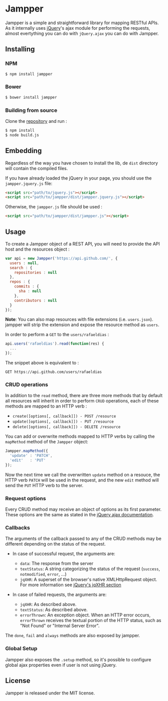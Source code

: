 # Jampper

Jampper is a simple and straightforward library for mapping RESTful APIs. As it internally uses [jQuery][0]'s ajax module for performing the requests, almost evertything you can do with `jQuery.ajax` you can do with Jampper.

## Installing

### NPM

```bash
$ npm install jampper
```

### Bower
```bash
$ bower install jampper
```

### Building from source
Clone the [repository](1) and run :
```bash
$ npm install
$ node build.js
```

## Embedding

Regardless of the way you have chosen to install the lib, de `dist` directory will contain the compiled files.

If you have already loaded the jQuery in your page, you should use the `jampper.jquery.js` file:

```html
<script src="path/to/jquery.js"></script>
<script src="path/to/jampper/dist/jampper.jquery.js"></script>
```

Otherwise, the `jampper.js` file should be used :
```html
<script src="path/to/jampper/dist/jampper.js"></script>
```

## Usage

To create a Jampper object of a REST API, you will need to provide the API host and the resources object :

```javascript
var api = new Jampper('https://api.github.com/', {
  users : null,
  search : {
    repositories : null
  },
  repos : {
    commits : {
      sha : null
    },
    contributors : null
  }
});
```

**Note**: You can also map resources with file extensions (i.e. `users.json`). jampper will strip the extension and expose the resource method as `users`.

In order to perform a `GET` to the `users/rafaeldias` :
```javascript
api.users('rafaeldias').read(function(res) {
  ...
});
```

The snippet above is equivalent to :
```
GET https://api.github.com/users/rafaeldias
```

### CRUD operations

In addition to the `read` method, there are three more methods that by default all resources will inherit in order to perform `CRUD` operations, each of these methods are mapped to an HTTP verb :

* `create([options[, callback]]) - POST /resource`
* `update([options[, callback]]) - PUT /resource`
* `delete([options[, callback]]) - DELETE /resource`

You can add or overwrite methods mapped to HTTP verbs by calling the `mapMethod` method of the `Jampper` object:
```javascript
Jampper.mapMethod({
  'update' : 'PATCH',
  'edit'   : 'PUT'
});
``` 

Now the next time we call the overwritten `update` method on a resouce, the HTTP verb `PATCH` will be used in the request, and the new `edit` method will send the `PUT` HTTP verb to the server.

### Request options

Every CRUD method may receive an object of options as its first parameter. These options are the same as stated in the [jQuery ajax documentation][2].

### Callbacks

The arguments of the callback passed to any of the CRUD methods may be different depending on the status of the request.

* In case of successful request, the arguments are:
  * `data`: The response from the server
  * `textStatus`: A string categorizing the status of the request (`success`, `notmodified`, `error`, ...)
  * `jqXHR`: A superset of the browser's native XMLHttpRequest object. For more information see [jQuery's jqXHR section][3]

* In case of failed requests, the arguments are:
  * `jqXHR`: As described above.
  * `textStatus`: As described above.
  * `errorThrown`: An exception object. When an HTTP error occurs, `errorThrown` receives the textual portion of the HTTP status, such as "Not Found" or "Internal Server Error". 

The `done`, `fail` and `always` methods are also exposed by jampper.

### Global Setup

Jampper also exposes the `.setup` method, so it's possible to configure global ajax properties even if  user is not using jQuery.

## License

Jampper is released under the MIT license.

[0]: http://jquery.com/
[1]: https://github.com/rafaeldias/jampper
[2]: http://api.jquery.com/jquery.ajax/#jQuery-ajax-settings
[3]: http://api.jquery.com/jQuery.ajax/#jqXHR 
